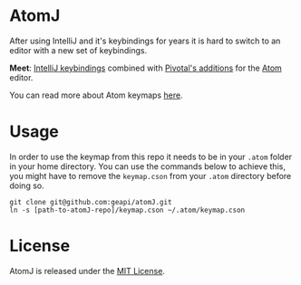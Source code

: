 # AtomJ
After using IntelliJ and it's keybindings for years it is hard to switch to an editor with a new set of keybindings.

**Meet**: [IntelliJ keybindings](https://www.jetbrains.com/idea/docs/IntelliJIDEA_ReferenceCard_Mac.pdf) combined with [Pivotal's additions](https://github.com/Pivotal-Boulder/IDE-Preferences) for the [Atom](https://atom.io/) editor.

You can read more about Atom keymaps [here](https://atom.io/docs/v0.60.0/advanced/keymaps).

# Usage

In order to use the keymap from this repo it needs to be in your `.atom` folder in your home directory.
You can use the commands below to achieve this, you might have to remove the `keymap.cson` from your `.atom` directory before doing so.
```
git clone git@github.com:geapi/atomJ.git
ln -s [path-to-atomJ-repo]/keymap.cson ~/.atom/keymap.cson
```

# License
AtomJ is released under the [MIT License](http://www.opensource.org/licenses/MIT).
